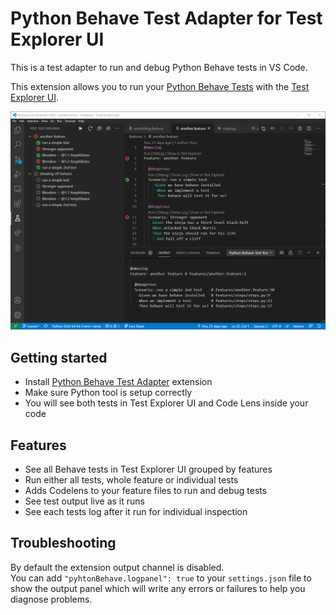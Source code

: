 # Python Behave Test Adapter for Test Explorer UI

This is a test adapter to run and debug Python Behave tests in VS Code.

This extension allows you to run your [Python Behave Tests](https://behave.readthedocs.io) with the [Test Explorer UI](https://marketplace.visualstudio.com/items?itemName=hbenl.vscode-test-explorer).


![Screenshot](img/screenshot.png)

## Getting started

* Install [Python Behave Test Adapter](https://marketplace.visualstudio.com/items?itemName=tbd) extension
* Make sure Python tool is setup correctly
* You will see both tests in Test Explorer UI and Code Lens inside your code

## Features

* See all Behave tests in Test Explorer UI grouped by features
* Run either all tests, whole feature or individual tests
* Adds Codelens to your feature files to run and debug tests
* See test output live as it runs
* See each tests log after it run for individual inspection

## Troubleshooting

By default the extension output channel is disabled.  
You can add `"pyhtonBehave.logpanel": true` to your `settings.json` file to show the output panel
which will write any errors or failures to help you diagnose problems.
